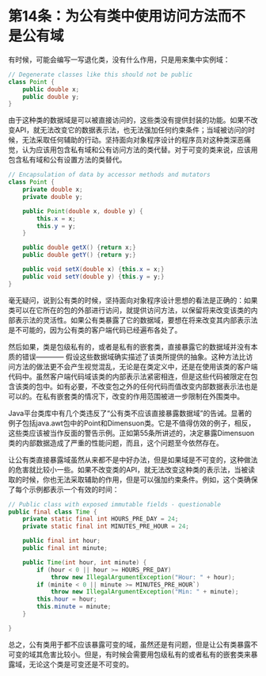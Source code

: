 # 第14条：为公有类中使用访问方法而不是公有域
有时候，可能会编写一写退化类，没有什么作用，只是用来集中实例域：
```java
// Degenerate classes like this should not be public
class Point {
	public double x;
	public double y;
}
```

由于这种类的数据域是可以被直接访问的，这些类没有提供封装的功能。如果不改变API，就无法改变它的数据表示法，也无法强加任何约束条件；当域被访问的时候，无法采取任何辅助的行动。坚持面向对象程序设计的程序员对这种类深恶痛觉，认为应该用包含私有域和公有访问方法的类代替。对于可变的类来说，应该用包含私有域和公有设置方法的类替代。
```java
// Encapsulation of data by accessor methods and mutators
class Point {
	private double x;
	private double y;

	public Point(double x, double y) {
		this.x = x;
		this.y = y;
	}

	public double getX() {return x;}
	public double getY() {return y;}

	public void setX(double x) {this.x = x;}
	public void setY(double y) {this.y = y;}
}
```

毫无疑问，说到公有类的时候，坚持面向对象程序设计思想的看法是正确的：如果类可以在它所在的包的外部进行访问，就提供访问方法，以保留将来改变该类的内部表示法的灵活性。如果公有类暴露了它的数据域，要想在将来改变其内部表示法是不可能的，因为公有类的客户端代码已经遍布各处了。

然后如果，类是包级私有的，或者是私有的嵌套类，直接暴露它的数据域并没有本质的错误———— 假设这些数据域确实描述了该类所提供的抽象。这种方法比访问方法的做法更不会产生视觉混乱，无论是在类定义中，还是在使用该类的客户端代码中。虽然客户端代码域该类的内部表示法紧密相连，但是这些代码被限定在包含该类的包中。如有必要，不改变包之外的任何代码而值改变内部数据表示法也是可以的。在私有嵌套类的情况下，改变的作用范围被进一步限制在外围类中。

Java平台类库中有几个类违反了“公有类不应该直接暴露数据域”的告诫。显著的例子包括java.awt包中的Point和Dimensuon类。它是不值得仿效的例子，相反，这些类应该被当作反面的警告示例。正如第55条所讲述的，决定暴露Dimensuon类的内部数据造成了严重的性能问题，而且，这个问题至今依然存在。

让公有类直接暴露域虽然从来都不是中好办法，但是如果域是不可变的，这种做法的危害就比较小一些。如果不改变类的API，就无法改变这种类的表示法，当被读取的时候，你也无法采取辅助的作用，但是可以强加约束条件。例如，这个类确保了每个示例都表示一个有效的时间：
```java
// Public class with exposed immutable fields - questionable
public final class Time {
	private static final int HOURS_PRE_DAY = 24;
	private static final int MINUTES_PRE_HOUR = 24;

	public final int hour;
	public final int minute;

	public Time(int hour, int minute) {
		if (hour < 0 || hour >= HOURS_PRE_DAY)
			throw new IllegalArgumentException("Hour: " + hour);
		if (minite < 0 || minute >= MINUTES_PRE_HOUR`)
			throw new IllegalArgumentException("Min: " + minute);
		this.hour = hour;
		this.minute = minute;
	}

}
```

总之，公有类用于都不应该暴露可变的域，虽然还是有问题，但是让公有类暴露不可变的域其危害比较小。但是，有时候会需要用包级私有的或者私有的嵌套类来暴露域，无论这个类是可变还是不可变的。
